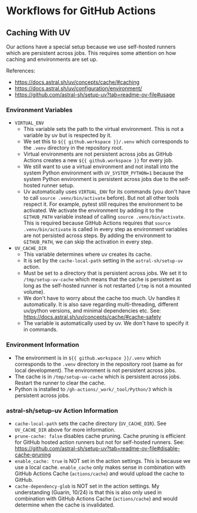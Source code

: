 # Workflows for GitHub Actions

## Caching With UV

Our actions have a special setup because we use self-hosted runners which are persistent
across jobs. This requires some attention on how caching and environments are set up.

References:

- https://docs.astral.sh/uv/concepts/cache/#caching
- https://docs.astral.sh/uv/configuration/environment/
- https://github.com/astral-sh/setup-uv?tab=readme-ov-file#usage

### Environment Variables

- `VIRTUAL_ENV`
  - This variable sets the path to the virtual environment. This is not a variable by uv
    but is respected by it.
  - We set this to `${{ github.workspace }}/.venv` which corresponds to the `.venv`
    directory in the repository root.
  - Virtual environments are not persistent across jobs as GitHub Actions creates a new
    `${{ github.workspace }}` for every job.
  - We still want to use a virtual environment and not install into the system Python
    environment with `UV_SYSTEM_PYTHON=1` because the system Python environment is
    persistent across jobs due to the self-hosted runner setup.
  - Uv automatically uses `VIRTUAL_ENV` for its commands (you don't have to call
    `source .venv/bin/activate` before). But not all other tools respect it.
    For example, pytest still requires the environment to be activated. We activate the
    environment by adding it to the `GITHUB_PATH` variable instead of calling
    `source .venv/bin/activate`. This is required because GitHub Actions requires that
    `source .venv/bin/activate` is called in every step as environment variables are not
    persisted across steps. By adding the environment to `GITHUB_PATH`, we can skip the
    activation in every step.
- `UV_CACHE_DIR`
  - This variable determines where uv creates its cache.
  - It is set by the `cache-local-path` setting in the `astral-sh/setup-uv` action.
  - Must be set to a directory that is persistent across jobs. We set it to
    `/tmp/setup-uv-cache` which means that the cache is persistent as long as the
    self-hosted runner is not restarted (`/tmp` is not a mounted volume).
  - We don't have to worry about the cache too much. Uv handles it automatically.
    It is also save regarding multi-threading, different uv/python versions, and minimal
    dependencies etc.
    See: https://docs.astral.sh/uv/concepts/cache/#cache-safety
  - The variable is automatically used by uv. We don't have to specify it in commands.

### Environment Information

- The environment is in `${{ github.workspace }}/.venv` which corresponds to the `.venv`
  directory in the repository root (same as for local development). The environment is
  not persistent across jobs.
- The cache is in `/tmp/setup-uv-cache` which is persistent across jobs. Restart the
  runner to clear the cache.
- Python is installed to `/gh-actions/_work/_tool/Python/3` which is persistent across
  jobs.

### astral-sh/setup-uv Action Information

- `cache-local-path` sets the cache directory (`UV_CACHE_DIR`). See `UV_CACHE_DIR` above
  for more information.
- `prune-cache: false` disables cache pruning. Cache pruning is efficient for GitHub
  hosted action runners but not for self-hosted runners.
  See: https://github.com/astral-sh/setup-uv?tab=readme-ov-file#disable-cache-pruning
- `enable_cache: true` is NOT set in the action settings. This is because we use a
  local cache. `enable_cache` only makes sense in combination with GitHub Actions
  Cache (`actions/cache`) and would upload the cache to GitHub.
- `cache-dependency-glob` is NOT set in the action settings. My understanding
  (Guarin, 10/24) is that this is also only used in combination with GitHub Actions
  Cache (`actions/cache`) and would determine when the cache is invalidated.
